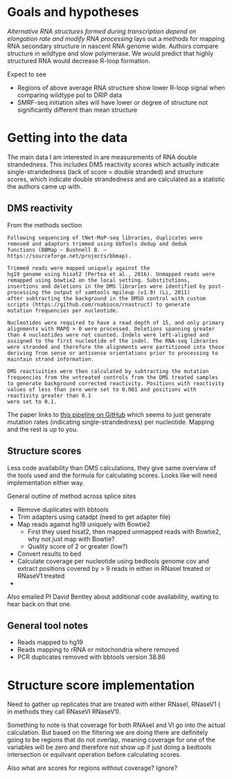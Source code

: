 # Goals and hypotheses

*Alternative RNA structures formed during
transcription depend on elongation rate and modify
RNA processing* lays out a methods for mapping RNA secondary
structure in nascent RNA genome wide. Authors compare structure in
wildtype and slow polymerase. We would predict that highly structured RNA would decrease R-loop formation.

Expect to see

- Regions of above average RNA structure show lower R-loop signal when comparing wildtype pol to DRIP data
- SMRF-seq initiation sites will have lower or degree of structure not significantly different than mean structure

# Getting into the data

The main data I am interested in are measurements of RNA double strandedness. This includes DMS reactivity scores which actually indicate single-strandedness (lack of score = double stranded) and
structure scores, which indicate double strandedness and are calculated as a statistic the authors came up with.

## DMS reactivity

From the methods section

```
Following sequencing of tNet-MaP-seq libraries, duplicates were removed and adaptors trimmed using bbTools dedup and deduk
functions (BBMap – Bushnell B. – https://sourceforge.net/projects/bbmap). 

Trimmed reads were mapped uniquely against the
hg19 genome using hisat2 (Pertea et al., 2016). Unmapped reads were remapped using bowtie2 on the local setting. Substitutions,
insertions and deletions in the DMS libraries were identified by post-processing the output of samtools mpileup (v1.9) (Li, 2011)
after subtracting the background in the DMSO control with custom scripts (https://github.com/rnabioco/rnastruct) to generate
mutation frequencies per nucleotide. 

Nucleotides were required to have a read depth of 15, and only primary alignments with MAPQ > 0 were processed. Deletions spanning greater than 4 nucleotides were not counted. Indels were left-aligned and assigned to the first nucleotide of the indel. The RNA-seq libraries were stranded and therefore the alignments were partitioned into those deriving from sense or antisense orientations prior to processing to maintain strand information.

DMS reactivities were then calculated by subtracting the mutation frequencies from the untreated controls from the DMS treated samples to generate background corrected reactivity. Positions with reactivity values of less than zero were set to 0.001 and positions with reactivity greater than 0.1
were set to 0.1.
```

The paper links to [this pipeline on GitHub](https://github.com/rnabioco/rnastruct) which seems to just generate mutation rates (indicating single-strandedness) per nucleotide. Mapping and the rest is up to you. 


## Structure scores

Less code availability than DMS calculations, they give same overview of the tools used and the formula for calculating scores. Looks like will need implementation either way. 

General outline of method across splice sites 

- Remove duplicates with bbtools
- Trim adapters using catadpt (need to get adapter file)
- Map reads against hg19 uniquely with Bowtie2
    - First they used hisat2, then mapped unmapped reads with Bowtie2, why not just map with Bowtie?
    - Quality score of 2 or greater (low?)
- Convert results to bed
- Calculate coverage per nucleotide using bedtools genome cov and extract
  positions covered by > 9 reads in either in RNaseI treated or RNaseV1 treated
- 

Also emailed PI David Bentley about additional code availability, waiting to hear back on that one.


## General tool notes

- Reads mapped to hg19
- Reads mapping to rRNA or mitochondria where removed
- PCR duplicates removed with bbtools version 38.86

# Structure score implementation

Need to gather up replicates that are treated with either RNaseI, RNaseV1 (
in methods they call RNaseVI RNaseV1).

Something to note is that coverage for both RNAseI and VI go into the
actual calculation. But based on the filtering we are doing there
are definitely going to be regions that do not overlap, meaning
coverage for one of the variables will be zero and therefore
not show up if just doing a bedtools intersection or equilvant
operation before calculating scores. 

Also what are scores for regions without coverage? Ignore?





